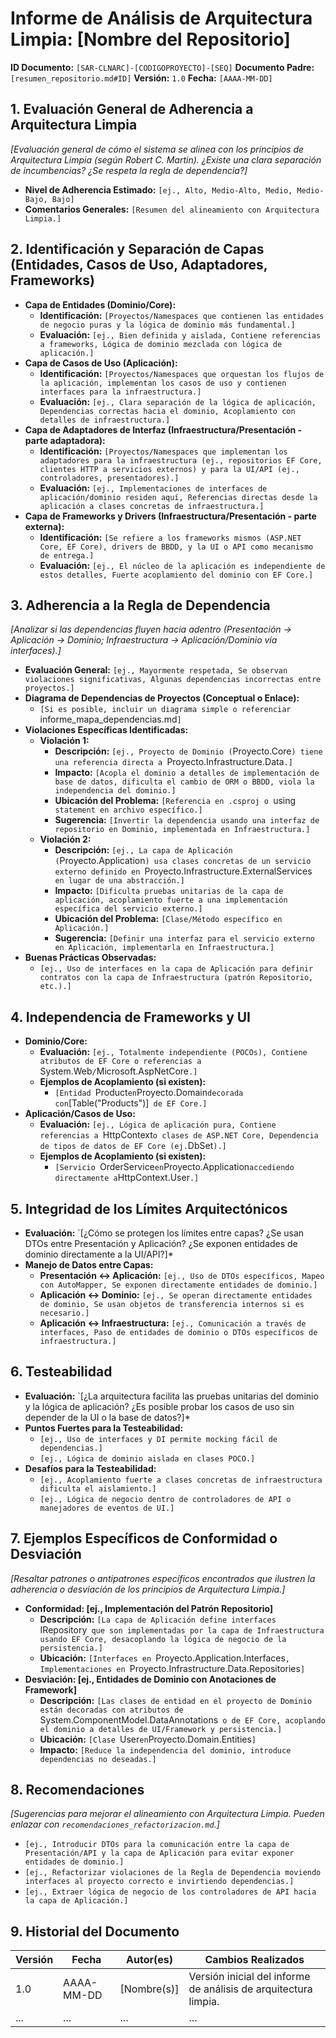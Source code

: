 # Informe de Análisis de Arquitectura Limpia: [Nombre del Repositorio]

**ID Documento:** `[SAR-CLNARC]-[CODIGOPROYECTO]-[SEQ]`
**Documento Padre:** `[resumen_repositorio.md#ID]`
**Versión:** `1.0`
**Fecha:** `[AAAA-MM-DD]`

## 1. Evaluación General de Adherencia a Arquitectura Limpia

*[Evaluación general de cómo el sistema se alinea con los principios de Arquitectura Limpia (según Robert C. Martin). ¿Existe una clara separación de incumbencias? ¿Se respeta la regla de dependencia?]*

*   **Nivel de Adherencia Estimado:** `[ej., Alto, Medio-Alto, Medio, Medio-Bajo, Bajo]`
*   **Comentarios Generales:** `[Resumen del alineamiento con Arquitectura Limpia.]`

## 2. Identificación y Separación de Capas (Entidades, Casos de Uso, Adaptadores, Frameworks)

*   **Capa de Entidades (Dominio/Core):**
    *   **Identificación:** `[Proyectos/Namespaces que contienen las entidades de negocio puras y la lógica de dominio más fundamental.]`
    *   **Evaluación:** `[ej., Bien definida y aislada, Contiene referencias a frameworks, Lógica de dominio mezclada con lógica de aplicación.]`
*   **Capa de Casos de Uso (Aplicación):**
    *   **Identificación:** `[Proyectos/Namespaces que orquestan los flujos de la aplicación, implementan los casos de uso y contienen interfaces para la infraestructura.]`
    *   **Evaluación:** `[ej., Clara separación de la lógica de aplicación, Dependencias correctas hacia el dominio, Acoplamiento con detalles de infraestructura.]`
*   **Capa de Adaptadores de Interfaz (Infraestructura/Presentación - parte adaptadora):**
    *   **Identificación:** `[Proyectos/Namespaces que implementan los adaptadores para la infraestructura (ej., repositorios EF Core, clientes HTTP a servicios externos) y para la UI/API (ej., controladores, presentadores).]`
    *   **Evaluación:** `[ej., Implementaciones de interfaces de aplicación/dominio residen aquí, Referencias directas desde la aplicación a clases concretas de infraestructura.]`
*   **Capa de Frameworks y Drivers (Infraestructura/Presentación - parte externa):**
    *   **Identificación:** `[Se refiere a los frameworks mismos (ASP.NET Core, EF Core), drivers de BBDD, y la UI o API como mecanismo de entrega.]`
    *   **Evaluación:** `[ej., El núcleo de la aplicación es independiente de estos detalles, Fuerte acoplamiento del dominio con EF Core.]`

## 3. Adherencia a la Regla de Dependencia

*[Analizar si las dependencias fluyen hacia adentro (Presentación -> Aplicación -> Dominio; Infraestructura -> Aplicación/Dominio vía interfaces).]*

*   **Evaluación General:** `[ej., Mayormente respetada, Se observan violaciones significativas, Algunas dependencias incorrectas entre proyectos.]`
*   **Diagrama de Dependencias de Proyectos (Conceptual o Enlace):**
    *   `[Si es posible, incluir un diagrama simple o referenciar `informe_mapa_dependencias.md`]`
*   **Violaciones Específicas Identificadas:**
    *   **Violación 1:**
        *   **Descripción:** `[ej., Proyecto de Dominio (`Proyecto.Core`) tiene una referencia directa a `Proyecto.Infrastructure.Data`.]`
        *   **Impacto:** `[Acopla el dominio a detalles de implementación de base de datos, dificulta el cambio de ORM o BBDD, viola la independencia del dominio.]`
        *   **Ubicación del Problema:** `[Referencia en .csproj o `using` statement en archivo específico.]`
        *   **Sugerencia:** `[Invertir la dependencia usando una interfaz de repositorio en Dominio, implementada en Infraestructura.]`
    *   **Violación 2:**
        *   **Descripción:** `[ej., La capa de Aplicación (`Proyecto.Application`) usa clases concretas de un servicio externo definido en `Proyecto.Infrastructure.ExternalServices` en lugar de una abstracción.]`
        *   **Impacto:** `[Dificulta pruebas unitarias de la capa de aplicación, acoplamiento fuerte a una implementación específica del servicio externo.]`
        *   **Ubicación del Problema:** `[Clase/Método específico en Aplicación.]`
        *   **Sugerencia:** `[Definir una interfaz para el servicio externo en Aplicación, implementarla en Infraestructura.]`
*   **Buenas Prácticas Observadas:**
    *   `[ej., Uso de interfaces en la capa de Aplicación para definir contratos con la capa de Infraestructura (patrón Repositorio, etc.).]`

## 4. Independencia de Frameworks y UI

*   **Dominio/Core:**
    *   **Evaluación:** `[ej., Totalmente independiente (POCOs), Contiene atributos de EF Core o referencias a `System.Web`/`Microsoft.AspNetCore`.]`
    *   **Ejemplos de Acoplamiento (si existen):**
        *   `[Entidad `Product` en `Proyecto.Domain` decorada con `[Table("Products")]` de EF Core.]`
*   **Aplicación/Casos de Uso:**
    *   **Evaluación:** `[ej., Lógica de aplicación pura, Contiene referencias a `HttpContext` o clases de ASP.NET Core, Dependencia de tipos de datos de EF Core (ej. `DbSet`).]`
    *   **Ejemplos de Acoplamiento (si existen):**
        *   `[Servicio `OrderService` en `Proyecto.Application` accediendo directamente a `HttpContext.User`.]`

## 5. Integridad de los Límites Arquitectónicos

*   **Evaluación:** `[¿Cómo se protegen los límites entre capas? ¿Se usan DTOs entre Presentación y Aplicación? ¿Se exponen entidades de dominio directamente a la UI/API?]*
*   **Manejo de Datos entre Capas:**
    *   **Presentación <-> Aplicación:** `[ej., Uso de DTOs específicos, Mapeo con AutoMapper, Se exponen directamente entidades de dominio.]`
    *   **Aplicación <-> Dominio:** `[ej., Se operan directamente entidades de dominio, Se usan objetos de transferencia internos si es necesario.]`
    *   **Aplicación <-> Infraestructura:** `[ej., Comunicación a través de interfaces, Paso de entidades de dominio o DTOs específicos de infraestructura.]`

## 6. Testeabilidad

*   **Evaluación:** `[¿La arquitectura facilita las pruebas unitarias del dominio y la lógica de aplicación? ¿Es posible probar los casos de uso sin depender de la UI o la base de datos?]*
*   **Puntos Fuertes para la Testeabilidad:**
    *   `[ej., Uso de interfaces y DI permite mocking fácil de dependencias.]`
    *   `[ej., Lógica de dominio aislada en clases POCO.]`
*   **Desafíos para la Testeabilidad:**
    *   `[ej., Acoplamiento fuerte a clases concretas de infraestructura dificulta el aislamiento.]`
    *   `[ej., Lógica de negocio dentro de controladores de API o manejadores de eventos de UI.]`

## 7. Ejemplos Específicos de Conformidad o Desviación

*[Resaltar patrones o antipatrones específicos encontrados que ilustren la adherencia o desviación de los principios de Arquitectura Limpia.]*

*   **Conformidad: [ej., Implementación del Patrón Repositorio]**
    *   **Descripción:** `[La capa de Aplicación define interfaces `IRepository<T>` que son implementadas por la capa de Infraestructura usando EF Core, desacoplando la lógica de negocio de la persistencia.]`
    *   **Ubicación:** `[Interfaces en `Proyecto.Application.Interfaces`, Implementaciones en `Proyecto.Infrastructure.Data.Repositories`]`
*   **Desviación: [ej., Entidades de Dominio con Anotaciones de Framework]**
    *   **Descripción:** `[Las clases de entidad en el proyecto de Dominio están decoradas con atributos de `System.ComponentModel.DataAnnotations` o de EF Core, acoplando el dominio a detalles de UI/Framework y persistencia.]`
    *   **Ubicación:** `[Clase `User` en `Proyecto.Domain.Entities`]`
    *   **Impacto:** `[Reduce la independencia del dominio, introduce dependencias no deseadas.]`

## 8. Recomendaciones

*[Sugerencias para mejorar el alineamiento con Arquitectura Limpia. Pueden enlazar con `recomendaciones_refactorizacion.md`.]*

*   `[ej., Introducir DTOs para la comunicación entre la capa de Presentación/API y la capa de Aplicación para evitar exponer entidades de dominio.]`
*   `[ej., Refactorizar violaciones de la Regla de Dependencia moviendo interfaces al proyecto correcto e invirtiendo dependencias.]`
*   `[ej., Extraer lógica de negocio de los controladores de API hacia la capa de Aplicación.]`

## 9. Historial del Documento

| Versión | Fecha      | Autor(es)      | Cambios Realizados                                                  |
|---------|------------|----------------|---------------------------------------------------------------------|
| 1.0     | AAAA-MM-DD | [Nombre(s)]    | Versión inicial del informe de análisis de arquitectura limpia.      |
| ...     | ...        | ...            | ...                                                                 | 